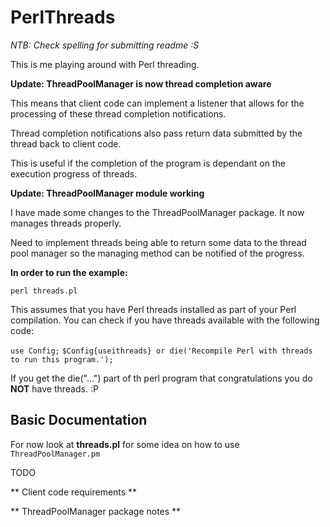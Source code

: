 PerlThreads
===========

_NTB: Check spelling for submitting readme :S_

This is me playing around with Perl threading.

**Update: ThreadPoolManager is now thread completion aware**

This means that client code can implement a listener that allows for the processing
of these thread completion notifications.

Thread completion notifications also pass return data submitted by the thread back to client code.

This is useful if the completion of the program is dependant on the execution progress of threads. 

**Update: ThreadPoolManager module working**

I have made some changes to the ThreadPoolManager package. It now manages threads properly. 

Need to implement threads being able to return some data to the thread pool
manager so the managing method can be notified of the progress.

**In order to run the example:**

`perl threads.pl`

This assumes that you have Perl threads installed as part of your Perl compilation. You can check if you 
have threads available with the following code:

`use Config;`
`$Config{useithreads} or die('Recompile Perl with threads to run this program.');`

If you get the die("...") part of th perl program that congratulations you do **NOT** have threads. :P

## Basic Documentation

For now look at **threads.pl** for some idea on how to use `ThreadPoolManager.pm`

TODO

** Client code requirements **

** ThreadPoolManager package notes **